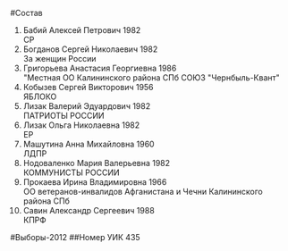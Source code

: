 #Состав
1. Бабий Алексей Петрович 1982   
    СР
2. Богданов Сергей Николаевич 1982   
    За женщин России
3. Григорьева Анастасия Георгиевна 1986   
    "Местная ОО Калининского района СПб СОЮЗ "Чернбыль-Квант"
4. Кобызев Сергей Викторович 1956   
    ЯБЛОКО
5. Лизак Валерий Эдуардович 1982   
    ПАТРИОТЫ РОССИИ
6. Лизак Ольга Николаевна 1982   
    ЕР
7. Машутина Анна Михайловна 1960   
    ЛДПР
8. Нодоваленко Мария Валерьевна 1982   
    КОММУНИСТЫ РОССИИ
9. Прокаева Ирина Владимировна 1966   
    ОО ветеранов-инвалидов Афганистана и Чечни Калининского района СПб
10. Савин Александр Сергеевич 1988   
    КПРФ

#Выборы-2012
##Номер УИК
435